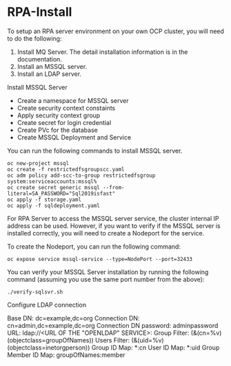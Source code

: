 # RPA-Install

To setup an RPA server environment on your own OCP cluster, you will need to do the following:
  1. Install MQ Server. The detail installation information is in the documentation.
  2. Install an MSSQL server.
  3. Install an LDAP server. 

Install MSSQL Server
  - Create a namespace for MSSQL server
  - Create security context constaints
  - Apply security context group
  - Create secret for login credential
  - Create PVc for the database
  - Create MSSQL Deployment and Service

You can run the following commands to install MSSQL server.

```
oc new-project mssql
oc create -f restrictedfsgroupscc.yaml
oc adm policy add-scc-to-group restrictedfsgroup system:serviceaccounts:mssql%  
oc create secret generic mssql --from-literal=SA_PASSWORD="Sql2019isfast"
oc apply -f storage.yaml
oc apply -f sqldeployment.yaml
```

For RPA Server to access the MSSQL server service, the cluster internal IP address can be used. However, if you want to verify if the MSSQL server is installed correctly, you will need to create a Nodeport for the service. 

To create the Nodeport, you can run the following command: 
```
oc expose service mssql-service --type=NodePort --port=32433
```

You can verify your MSSQL Server installation by running the following command (assuming you use the same port number from the above): 
```
./verify-sqlsvr.sh
```


Configure LDAP connection


Base DN: dc=example,dc=org
Connection DN: cn=admin,dc=example,dc=org
Connection DN password: adminpassword
URL: ldap://<URL OF THE "OPENLDAP" SERVICE>:<port>
Group Filter: (&(cn=%v)(objectclass=groupOfNames))
Users Filter: (&(uid=%v)(objectclass=inetorgperson))
Group ID Map: *:cn
User ID Map: *:uid
Group Member ID Map: groupOfNames:member
